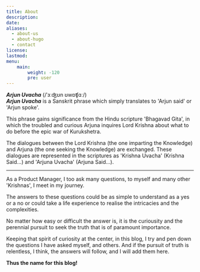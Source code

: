 ```yaml
---
title: About
description: 
date:
aliases:
  - about-us
  - about-hugo
  - contact
license:
lastmod:
menu:
    main: 
        weight: -120
        pre: user
---
```


***Arjun Uvacha*** (/ˈɜːʤʊn ʊwɒʧɑː/)\
***Arjun Uvacha*** is a Sanskrit phrase which simply translates to 'Arjun said' or 'Arjun spoke'.

This phrase gains significance from the Hindu scripture 'Bhagavad Gita', in which the troubled and curious Arjuna inquires Lord Krishna about what to do before the epic war of Kurukshetra.

The dialogues between the Lord Krishna (the one imparting the Knowledge) and Arjuna (the one seeking the Knowledge) are exchanged. These dialogues are represented in the scriptures as 'Krishna Uvacha' (Krishna Said...) and 'Arjuna Uvacha' (Arjuna Said...).

---

As a Product Manager, I too ask many questions, to myself and many other 'Krishnas', I meet in my journey.

The answers to these questions could be as simple to understand as a yes or a no or could take a life experience to realise the intricacies and the complexities.

No matter how easy or difficult the answer is, it is the curiousity and the perennial pursuit to seek the truth that is of paramount importance.

Keeping that spirit of curiosity at the center, in this blog, I try and pen down the questions I have asked myself, and others. And if the pursuit of truth is relentless, I think, the answers will follow, and I will add them here.

**Thus the name for this blog!**
